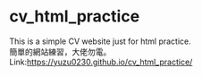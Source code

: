 # cv_html_practice
This is a simple CV website just for html practice.  
簡單的網站練習，大佬勿電。  
Link:https://yuzu0230.github.io/cv_html_practice/
